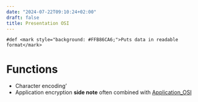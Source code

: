 ```yaml
---
date: "2024-07-22T09:10:24+02:00"
draft: false
title: Presentation OSI
---
```


    #def <mark style="background: #FFB86CA6;">Puts data in readable format</mark> 

# Functions

-   Character encoding’
-   Application encryption **side note** often combined with
    [Application_OSI](/Network/Ref_OSI/Application_OSI)
